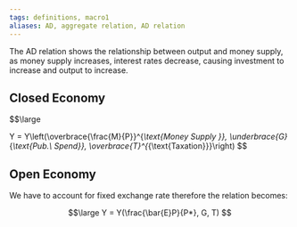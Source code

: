 ```yaml
---
tags: definitions, macro1
aliases: AD, aggregate relation, AD relation 
---
```

The AD relation shows the relationship between output and money supply, as money supply increases, interest rates decrease, causing investment to increase and output to increase. 

## Closed Economy

$$\large 

Y = Y\left(\overbrace{\frac{M}{P}}^{_\text{Money Supply }}, \underbrace{G}_{_\text{Pub.\ Spend}}, \overbrace{T}^{_{\text{Taxation}}}\right)
$$

## Open Economy
We have to account for fixed exchange rate therefore the relation becomes:

$$\large 
Y = Y(\frac{\bar{E}P}{P*}, G, T)
$$
